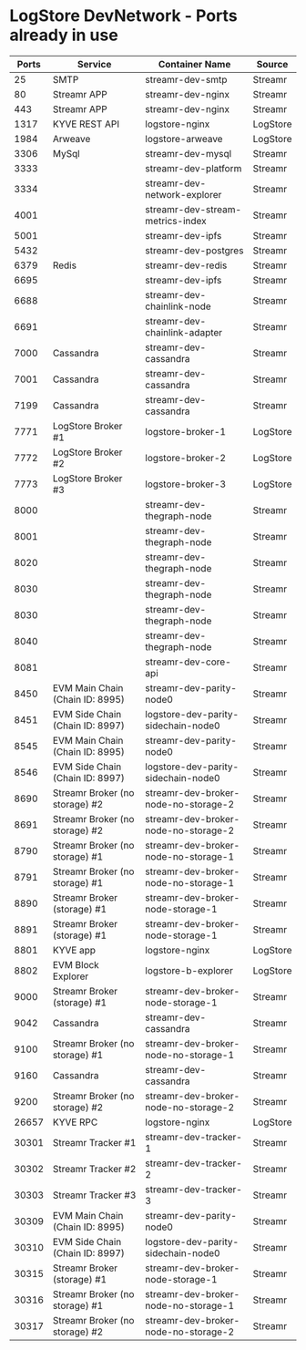 # LogStore DevNetwork - Ports already in use

| Ports | Service                         | Container Name                       | Source   |
| ----- | ------------------------------- | ------------------------------------ | -------- |
| 25    | SMTP                            | streamr-dev-smtp                     | Streamr  |
| 80    | Streamr APP                     | streamr-dev-nginx                    | Streamr  |
| 443   | Streamr APP                     | streamr-dev-nginx                    | Streamr  |
| 1317  | KYVE REST API                   | logstore-nginx                       | LogStore |
| 1984  | Arweave                         | logstore-arweave                     | LogStore |
| 3306  | MySql                           | streamr-dev-mysql                    | Streamr  |
| 3333  |                                 | streamr-dev-platform                 | Streamr  |
| 3334  |                                 | streamr-dev-network-explorer         | Streamr  |
| 4001  |                                 | streamr-dev-stream-metrics-index     | Streamr  |
| 5001  |                                 | streamr-dev-ipfs                     | Streamr  |
| 5432  |                                 | streamr-dev-postgres                 | Streamr  |
| 6379  | Redis                           | streamr-dev-redis                    | Streamr  |
| 6695  |                                 | streamr-dev-ipfs                     | Streamr  |
| 6688  |                                 | streamr-dev-chainlink-node           | Streamr  |
| 6691  |                                 | streamr-dev-chainlink-adapter        | Streamr  |
| 7000  | Cassandra                       | streamr-dev-cassandra                | Streamr  |
| 7001  | Cassandra                       | streamr-dev-cassandra                | Streamr  |
| 7199  | Cassandra                       | streamr-dev-cassandra                | Streamr  |
| 7771  | LogStore Broker #1              | logstore-broker-1                    | LogStore |
| 7772  | LogStore Broker #2              | logstore-broker-2                    | LogStore |
| 7773  | LogStore Broker #3              | logstore-broker-3                    | LogStore |
| 8000  |                                 | streamr-dev-thegraph-node            | Streamr  |
| 8001  |                                 | streamr-dev-thegraph-node            | Streamr  |
| 8020  |                                 | streamr-dev-thegraph-node            | Streamr  |
| 8030  |                                 | streamr-dev-thegraph-node            | Streamr  |
| 8030  |                                 | streamr-dev-thegraph-node            | Streamr  |
| 8040  |                                 | streamr-dev-thegraph-node            | Streamr  |
| 8081  |                                 | streamr-dev-core-api                 | Streamr  |
| 8450  | EVM Main Chain (Chain ID: 8995) | streamr-dev-parity-node0             | Streamr  |
| 8451  | EVM Side Chain (Chain ID: 8997) | logstore-dev-parity-sidechain-node0  | Streamr  |
| 8545  | EVM Main Chain (Chain ID: 8995) | streamr-dev-parity-node0             | Streamr  |
| 8546  | EVM Side Chain (Chain ID: 8997) | logstore-dev-parity-sidechain-node0  | Streamr  |
| 8690  | Streamr Broker (no storage) #2  | streamr-dev-broker-node-no-storage-2 | Streamr  |
| 8691  | Streamr Broker (no storage) #2  | streamr-dev-broker-node-no-storage-2 | Streamr  |
| 8790  | Streamr Broker (no storage) #1  | streamr-dev-broker-node-no-storage-1 | Streamr  |
| 8791  | Streamr Broker (no storage) #1  | streamr-dev-broker-node-no-storage-1 | Streamr  |
| 8890  | Streamr Broker (storage) #1     | streamr-dev-broker-node-storage-1    | Streamr  |
| 8891  | Streamr Broker (storage) #1     | streamr-dev-broker-node-storage-1    | Streamr  |
| 8801  | KYVE app                        | logstore-nginx                       | LogStore |
| 8802  | EVM Block Explorer              | logstore-b-explorer                  | LogStore |
| 9000  | Streamr Broker (storage) #1     | streamr-dev-broker-node-storage-1    | Streamr  |
| 9042  | Cassandra                       | streamr-dev-cassandra                | Streamr  |
| 9100  | Streamr Broker (no storage) #1  | streamr-dev-broker-node-no-storage-1 | Streamr  |
| 9160  | Cassandra                       | streamr-dev-cassandra                | Streamr  |
| 9200  | Streamr Broker (no storage) #2  | streamr-dev-broker-node-no-storage-2 | Streamr  |
| 26657 | KYVE RPC                        | logstore-nginx                       | LogStore |
| 30301 | Streamr Tracker #1              | streamr-dev-tracker-1                | Streamr  |
| 30302 | Streamr Tracker #2              | streamr-dev-tracker-2                | Streamr  |
| 30303 | Streamr Tracker #3              | streamr-dev-tracker-3                | Streamr  |
| 30309 | EVM Main Chain (Chain ID: 8995) | streamr-dev-parity-node0             | Streamr  |
| 30310 | EVM Side Chain (Chain ID: 8997) | logstore-dev-parity-sidechain-node0  | Streamr  |
| 30315 | Streamr Broker (storage) #1     | streamr-dev-broker-node-storage-1    | Streamr  |
| 30316 | Streamr Broker (no storage) #1  | streamr-dev-broker-node-no-storage-1 | Streamr  |
| 30317 | Streamr Broker (no storage) #2  | streamr-dev-broker-node-no-storage-2 | Streamr  |
